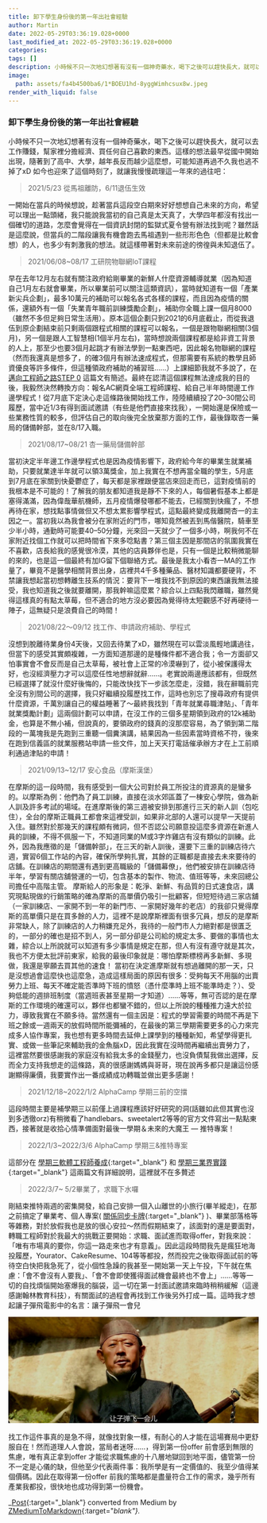 ```yaml
---
title: 卸下學生身份後的第一年出社會經驗
author: Martin
date: 2022-05-29T03:36:19.028+0000
last_modified_at: 2022-05-29T03:36:19.028+0000
categories: 
tags: []
description: 小時候不只一次地幻想著有沒有一個神奇藥水，喝下之後可以趕快長大，就可以去工作賺錢，幫家裡分擔經濟、買任何自己喜歡的東西。這樣的想法最早從國中開始出現，隨著到了高中、大學，越年長反而越少這麼想，可能知道再過不久我也逃不掉了xD…
image:
  path: assets/fa4b4500ba6/1*BOEU1hd-8yggWimhcsux8w.jpeg
render_with_liquid: false
---
```


### 卸下學生身份後的第一年出社會經驗

小時候不只一次地幻想著有沒有一個神奇藥水，喝下之後可以趕快長大，就可以去工作賺錢，幫家裡分擔經濟、買任何自己喜歡的東西。這樣的想法最早從國中開始出現，隨著到了高中、大學，越年長反而越少這麼想，可能知道再過不久我也逃不掉了xD 如今也迎來了這個時刻了，就讓我慢慢疏理這一年來的過往吧：


> 2021/5/23 從馬祖離防，6/11退伍生效 





一開始在當兵的時候想說，趁著當兵這段空白期來好好想想自己未來的方向，希望可以理出一點頭緒，我只能說我當初的自己真是太天真了，大學四年都沒有找出一個確切的道路，怎麼會覺得在一個資訊封閉的監獄式夏令營有辦法找到呢？雖然話是這麼說，但當兵的二階段讓我有機會跑去馬祖遇到一些形形色色（但都是比較會想）的人，也多少有刺激我的想法。就這樣帶著對未來前途的徬徨與未知退伍了。


> 2021/06/08~08/17 工研院物聯網IoT課程 





早在去年12月左右就有關注政府給剛畢業的新鮮人什麼資源輔導就業（因為知道自己1月左右就會畢業，所以畢業前可以關注這類資訊），當時就知道有一個「產業新尖兵企劃」，最多10萬元的補助可以報名各式各樣的課程，而且因為疫情的關係，還額外有一個「失業青年職前訓練獎勵企劃」，補助你全職上課一個月8000（雖然不多但足夠日常生活用）。原本這個企劃只到2021的6月底截止，而從我退伍到原企劃結束前只剩兩個跟程式相關的課程可以報名，一個是跟物聯網相關\(3個月\)，另一個是跟人工智慧相\(1個半月左右\)，當時想說兩個課程都是給非資工背景的人上，那至少也要3個月起跳才有辦法學到一點東西吧，因此報名物聯網的課程（然而我還真是想多了，的確3個月有辦法速成程式，但那需要有系統的教學且師資優良等許多條件，但這種領政府補助的補習班……）上課細節我就不多說了，在 [邁向工程師之路STEP 0](../86fc26290c38/) 這篇文有簡述。最終在認清這個課程無法達成我的目的後，我毅然決然轉換方向：報名AC網頁全端工程師課程、給自己半年時間邊工作邊學程式！從7月底下定決心走這條路後開始找工作，陸陸續續投了20–30間公司履歷，當中近1/3有得到面試邀請（有些是他們直接來找我），一開始還是保險或一些業務性質的較多，但評估自己的取向後完全放棄那方面的工作，最後錄取杏一藥局的儲備幹部，並在8/17入職。


> 2021/08/17~08/21 杏一藥局儲備幹部 





當初決定半年邊工作邊學程式也是因為疫情影響下，政府給今年的畢業生就業補助，只要就業達半年就可以領3萬獎金，加上我實在不想再當全職的學生，5月底到7月底在家關到快憂鬱症了，每天都是家裡跟便當店來回走而已，這對疫情前的我根本是不可能的！了解我的朋友都知道我是靜不下來的人，每個暑假基本上都是塞得滿滿，因為偉哉華航機師，五月疫情爆發哪都不能去，已經關到快瘋了，不想再待在家，想找點事情做但又不想太累影響學程式，這點最終變成我離開杏一的主因之一。當初我以為我會被分在家附近的門市，哪知竟然被丟到馬偕醫院，騎車至少半小時，通勤時可能要40–50分鐘，光來回一天就少了一個多小時，啊我何不在家附近找個工作就可以把時間省下來多唸點書？第三個主因是那間店的氛圍我實在不喜歡，店長給我的感覺很冷漠，其他的店員夥伴也是，只有一個是比較稍微能聊的來的，也是這一個最終有加IG留下個聯絡方式。最後是我太小看杏一MA的工作量了，畢竟不是醫學相關背景出身，店裡共4千多種藥品、醫材知識都要硬背，不禁讓我想起當初想轉離生技系的情況：要背下一堆我找不到原因的東西讓我無法接受，我也知道我之後就要離開，那我幹嘛這麼累？綜合以上四點我閃離職，雖然覺得這樣真的有點太草莓，但不適合的地方沒必要因為覺得待太短觀感不好再硬待一陣子，這無疑只是浪費自己的時間！


> 2021/08/22～09/12 找工作、申請政府補助、學程式 





沒想到脫離待業身份4天後，又回去待業了xD，雖然現在可以雲淡風輕地講過往，但當下的感受其實頗複雜，一方面知道那邊的是種條件都不適合我；令一方面卻又怕事實會不會反而是自己太草莓，被社會上正常的冷漠嚇到了，從小被保護得太好，也沒經濟壓力才可以這麼任性地想辭就辭……。老實說兩邊應該都有，但既然已經選擇了就沒什麼好後悔的，只能改快找下一步該怎麼走，沒錯，我在辭職前完全沒有別間公司的選擇，我只好繼續投履歷找工作，這時也別忘了搜尋政府有提供什麼資源，千萬別讓自己的權益睡著了～最終我找到「青年就業尋職津貼」、「青年就業獎勵計劃」這兩個計劃可以申請，在沒工作的三個多星期領到政府的12k補助金，也算是不無小補，但說真的，要領政府的錢真的沒那麼容易，為了領到第二階段的一萬塊我是先跑到三重聽一個糞演講，結果因為一些因素當時資格不符，後來在跑到信義區的就業服務站申請一些文件，加上天天打電話催承辦方才在上工前順利通過津貼的申請！


> 2021/09/13~12/17 安心食品（摩斯漢堡） 





在摩斯的這一段時間，我有感受到一個大公司對於員工所投注的資源真的是蠻多的。以摩斯為例：他們為了員工訓練，直接在淡水郊區蓋了一棟安心學院，做為新人訓及許多考試的場域。在進摩斯後的第三週被安排到那進行三天的新人訓（包吃住），全台的摩斯正職員工都會來這裡受訓，如果非北部的人還可以提早一天提前入住。雖然對於那幾天的課程頗有微詞，但不否認公司願意投這麼多資源在新進人員的訓練，不得不佩服一下，不知道同業的M或3字炸雞店有沒有類似的訓練。此外，因為我應徵的是「儲備幹部」，在三天的新人訓後，還要下三重的訓練店待六週，實習6個工作站的內容，確保所學夠扎實，其餘的正職都是直接去未來要待的店舖。在訓練店的期間還有遇到更高職級的「儲備幕僚」，他們被安排在訓練店待半年，學習有關店舖營運的一切，包含基本的製作、物流、值班等等，未來回總公司擔任中高階主管。
摩斯給人的形象是：乾淨、新鮮、有品質的日式速食店，講究現點現做的行銷策略的確為摩斯的高單價仍吸引一批顧客，但短短待過三家店舖（一家訓練店、一家開不到一年的新門市、一家開好幾年的老店）的我卻只覺得摩斯的高單價只是在買多餘的人力，這裡不是說摩斯裡面有很多冗員，想反的是摩斯非常缺人，除了訓練店的人力稍嫌充足外，我待的一般門市人力絕對都是很匱乏的，一部分的確也是招不到人，另一部分卻是公司給的規定太多、要做的事情也太雜，綜合以上所說就可以知道有多少事情是規定在那，但人有沒有遵守就是其次，我也不方便太批評前東家，給我的最後印象就是：哪怕摩斯標榜再多新鮮、多現做，我還是寧願去買其他的速食！
當初在決定進摩斯就有想過離開的那一天，只是沒想過會這麼快也這麼急，造成這樣局面的原因有很多：受夠每天不用腦的出賣勞力上班、每天不確定能否準時下班的憤怒（憑什麼準時上班不能準時走？）、受夠低能的週排班制度（當週班表甚至星期一才知道）……等等，無可否認的是在摩斯的工作環境的確還可以，夥伴也都蠻不錯的，但以上所說的種種推力遠大於拉力，導致我實在不願多待。當然還有一個主因是：程式的學習需要的時間不再是下班之餘或一週兩天的放假時間所能彌補的，在最後的第三學期需要更多的心力來完成多人協作專案，我也想有更多時間去延伸上課學到的種種新知，希望學得更扎實、或做一些筆記來輔助我的金魚腦xD，因此我實在沒時間再繼續出賣勞力了，這裡當然要很感謝我的家庭沒有給我太多的金錢壓力，也沒負債幫我做出選擇，反而全力支持我想走的這條路，真的很感謝媽媽與哥哥，現在說再多都只是讓這份感謝顯得廉價，我要實作出一番成績成功轉職並做出更多感謝！


> 2021/12/18~2022/1/2 AlphaCamp 學期三前的空擋 





這段時間主要是補學期三以前僅上過課程應該好好研究的洞\(話雖如此但其實也沒到多透徹orz\)有稍微看了handlebars、sweetalert2等等的官方文件寫出一點點東西，接著就是收拾心情準備面對最後一學期＆未來的大魔王 — 推特專案！


> 2022/1/3~2022/3/6 AlphaCamp 學期三&推特專案 





這部分在 [學期三軟體工程師養成](https://medium.com/@martin87713/學期３-軟體工程師養成-4f280caa1b32?source=your_stories_page----------------------------------------){:target="_blank"} 和 [學期三業界實踐](https://medium.com/@martin87713/學期３-業界實踐-simple-twitter-專案-e0fd671fe8f3?source=your_stories_page----------------------------------------){:target="_blank"} 這兩篇文有詳細說明，這裡就不在多贅述


> 2022/3/7~ 5/2畢業了，求職下水囉 





剛結束推特兩週的密集開發，給自己安排一個入山離世的小旅行\(畢羊縱走\)，在那之前搞定了畢業考、個人專案\( [關係同步卡牌](https://github.com/martinchiu/a-couple-of-minutes){:target="_blank"} \)、畢業部落格等等雜務，對於放假我也是放的很心安拉～然而假期結束了，該面對的還是要面對，轉職工程師對於我最大的挑戰正要開始：求職、面試進而取得offer，對我來說：「唯有市場真的要你，你這一路走來也才有意義」。因此這段時間我先是瘋狂地海投履歷，Yourator、CakeResume、104等等都投，然而投完之後取得面試前的等待空白快把我急死了，從小個性急躁的我甚至一開始第一天上午投，下午就在焦慮：「會不會沒有人要我」、「會不會即使獲得面試機會最終也不會上」……等等一切的自找煩惱開始塞爆我的腦袋，這一切在第一封面試邀請來臨時稍稍緩解（這邊感謝翰林教育科技），有關面試的過程會再找到工作後另外打成一篇。這時我才想起讓子彈飛電影中的名言：讓子彈飛一會兒


![](/assets/fa4b4500ba6/1*BOEU1hd-8yggWimhcsux8w.jpeg)


找工作這件事真的是急不得，就像找對象一樣，有耐心的人才能在這場賽局中更舒服自在！然而道理人人會說，當局者迷呀……，得到第一份offer 前會感到無限的焦慮，唯有真正拿到offer 才能從求職焦慮的十八層地獄回到地平面，儘管第一份不一定是心儀的缺，但他至少代表兩件事：我所學是有一定價值的、我至少值得某個價碼。因此在取得第一份offer 前我的策略都是盡量符合工作的需求，幾乎所有產業我都投，很快地也成功得到第一份機會。



_[Post](https://medium.com/@martin87713/%E5%8D%B8%E4%B8%8B%E5%AD%B8%E7%94%9F%E8%BA%AB%E4%BB%BD%E5%BE%8C%E7%9A%84%E7%AC%AC%E4%B8%80%E5%B9%B4%E5%87%BA%E7%A4%BE%E6%9C%83%E7%B6%93%E9%A9%97-fa4b4500ba6){:target="_blank"} converted from Medium by [ZMediumToMarkdown](https://github.com/ZhgChgLi/ZMediumToMarkdown){:target="_blank"}._
